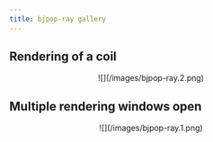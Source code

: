 ```yaml
---
title: bjpop-ray gallery 
---
```


## Rendering of a coil 

<div align="center">
![](/images/bjpop-ray.2.png)
</div>

## Multiple rendering windows open

<div align="center">
![](/images/bjpop-ray.1.png)
</div>

